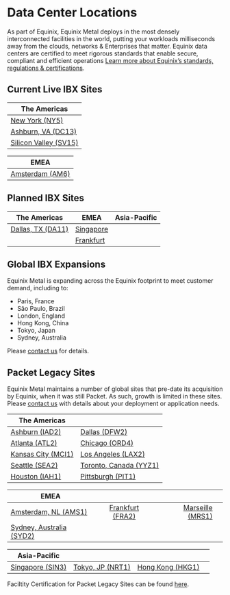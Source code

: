<!-- <meta>
{
   "title":"Data Centers",
    "description":"Locations, certifications, & speed tests for our global data centers.",
    "tag":["datacenters", "locations", "facilities"],
    "seo-title": "Bare Metal Cloud Data Centers -- Packet Developer Docs",
    "seo-description": "Locations, certifications, & speed tests for our global datacenters.",
    "og-title": "Data Centers",
    "og-description": "Locations, certifications, & speed tests for our global data centers.",
    "og-image": "/images/packet-product-docs.png"
}
</meta> -->
# Data Center Locations

As part of Equinix, Equinix Metal deploys in the most densely interconnected facilities in the world, putting your workloads milliseconds away from the clouds, networks & Enterprises that matter. Equinix data centers are certified to meet rigorous standards that enable secure, compliant and efficient operations  [Learn more about Equinix’s standards, regulations & certifications](https://www.equinix.com/data-centers/design/standards-compliance/).

## Current Live IBX Sites

| The Americas   |
|----------|
|[New York (NY5)](https://www.packet.com/cloud/locations/new-york/)  |
|[Ashburn, VA (DC13)](https://www.packet.com/cloud/locations/ashburn/) | 
|[Silicon Valley (SV15)](https://www.packet.com/cloud/locations/silicon-valley/) | 

| EMEA   |
|----------|
|[Amsterdam (AM6)](https://www.packet.com/cloud/locations/amsterdam/) |




## Planned IBX Sites

| The Americas | EMEA | Asia-Pacific |
|----------|-------------|------|
|[Dallas, TX (DA11)](https://www.packet.com/cloud/locations/dallas/)| [Singapore](https://www.packet.com/cloud/locations/singapore/) |
| | [Frankfurt](https://www.packet.com/cloud/locations/frankfurt/) |    |

## Global IBX Expansions

Equinix Metal is expanding across the Equinix footprint to meet customer demand, including to: 

- Paris, France 
- São Paulo, Brazil
- London, England
- Hong Kong, China
- Tokyo, Japan
- Sydney, Australia 
 
Please [contact us](https://www.packet.com/about/contact/) for details.

## Packet Legacy Sites

Equinix Metal maintains a number of global sites that pre-date its acquisition by Equinix, when it was still Packet. As such, growth is limited in these sites. Please [contact us](https://www.metal.equinix.com/about/contact/) with details about your deployment or application needs. 

| The Americas|  |
| ----------- | ----------- |
|[Ashburn (IAD2)](https://www.packet.com/cloud/locations/iad2/)  |  [Dallas (DFW2)](https://www.packet.com/cloud/locations/dfw2/) | [New York (EWR1)](https://www.packet.com/cloud/locations/new-york-metro/)  |
|[Atlanta (ATL2)](https://www.packet.com/cloud/locations/atlanta/) |    [Chicago (ORD4)](https://www.packet.com/cloud/locations/chicago/)   |  [Detroit (DTW1)](https://www.packet.com/cloud/locations/detriot/)  |
|[Kansas City (MCI1)](https://www.packet.com/cloud/locations/kansas-city/)  | [Los Angeles (LAX2)](https://www.packet.com/cloud/locations/los-angeles/) | [Phoenix (PHX1)](https://www.packet.com/cloud/locations/phoenix/)    |
|[Seattle (SEA2)](https://www.packet.com/cloud/locations/seattle/) | [Toronto, Canada (YYZ1)](https://www.packet.com/cloud/locations/toronto/) | [Silicon Valley (SJC1)](https://www.packet.com/cloud/locations/sjc1/) 
| [Houston (IAH1)](https://www.packet.com/cloud/locations/houston/) | [Pittsburgh (PIT1)](https://www.packet.com/cloud/locations/)

| EMEA   |                 |   | |
|----------|:-------------:|------:|------:|
| [Amsterdam, NL (AMS1)](https://www.packet.com/cloud/locations/ams1/) | [Frankfurt (FRA2)](https://www.packet.com/cloud/locations/ams1/) | [Marseille (MRS1)](https://www.packet.com/cloud/locations/marseille/)
| [Sydney, Australia (SYD2)](https://www.packet.com/cloud/locations/sydney/) 

| Asia-Pacific   |                 |   | |
|----------|:-------------:|------:|------:|
| [Singapore (SIN3)](https://www.packet.com/cloud/locations/sin3/) | [Tokyo, JP (NRT1)](https://www.packet.com/cloud/locations/nrt1/) | [Hong Kong (HKG1)](https://www.packet.com/cloud/locations/hong-kong/)

Faciltity Certification for Packet Legacy Sites can be found [here](https://www.packet.com/developers/docs/getting-started/legal-compliance/legacy-certifications/). 

